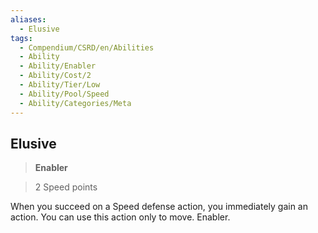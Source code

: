 ```yaml
---
aliases:
  - Elusive
tags:
  - Compendium/CSRD/en/Abilities
  - Ability
  - Ability/Enabler
  - Ability/Cost/2
  - Ability/Tier/Low
  - Ability/Pool/Speed
  - Ability/Categories/Meta
---
```

  
    
## Elusive    
>**Enabler**    
>2 Speed points  
    
When you succeed on a Speed defense action, you immediately gain an action. You can use this action only to move. Enabler.